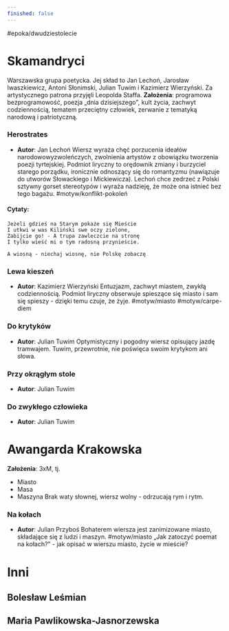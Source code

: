```yaml
---
finished: false
---
```

#epoka/dwudziestolecie 
# Skamandryci
Warszawska grupa poetycka. Jej skład to Jan Lechoń, Jarosław Iwaszkiewicz, Antoni Słonimski, Julian Tuwim i Kazimierz Wierzyński. Za artystycznego patrona przyjęli Leopolda Staffa. 
**Założenia**: programowa bezprogramowość, poezja „dnia dzisiejszego", kult życia, zachwyt codziennością, tematem przeciętny człowiek, zerwanie z tematyką narodową i patriotyczną.
### Herostrates
- **Autor**: Jan Lechoń
Wiersz wyraża chęć porzucenia ideałów narodowowyzwoleńczych, zwolnienia artystów z obowiązku tworzenia poezji tyrtejskiej. Podmiot liryczny to orędownik zmiany i burzyciel starego porządku, ironicznie odnoszący się do romantyzmu (nawiązuje do utworów Słowackiego i Mickiewicza). 
Lechoń chce zedrzeć z Polski sztywny gorset stereotypów i wyraża nadzieję, że może ona istnieć bez tego bagażu. #motyw/konflikt-pokoleń 
#### Cytaty: 
	Jeżeli gdzieś na Starym pokaże się Mieście
	I utkwi w was Kiliński swe oczy zielone,
	Zabijcie go! - A trupa zawleczcie na stronę
	I tylko wieść mi o tym radosną przynieście.

	A wiosną - niechaj wiosnę, nie Polskę zobaczę  

### Lewa kieszeń
- **Autor**: Kazimierz Wierzyński
Entuzjazm, zachwyt miastem, zwykłą codziennością. Podmiot liryczny obserwuje spieszące się miasto i sam się spieszy - dzięki temu czuje, że żyje. #motyw/miasto #motyw/carpe-diem
### Do krytyków
- **Autor**: Julian Tuwim
Optymistyczny i pogodny wiersz opisujący jazdę tramwajem. Tuwim, przewrotnie, nie poświęca swoim krytykom ani słowa.
### Przy okrągłym stole
- **Autor**: Julian Tuwim
### Do zwykłego człowieka
- **Autor**: Julian Tuwim
# Awangarda Krakowska
**Założenia**: 3xM, tj.
- Miasto
- Masa
- Maszyna
Brak waty słownej, wiersz wolny - odrzucają rym i rytm.
### Na kołach
- **Autor**: Julian Przyboś
Bohaterem wiersza jest zanimizowane miasto, składające się z ludzi i maszyn. #motyw/miasto „Jak zatoczyć poemat na kołach?" - jak opisać w wierszu miasto, życie w mieście?

# Inni
## Bolesław Leśmian
## Maria Pawlikowska-Jasnorzewska